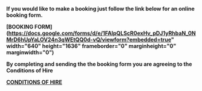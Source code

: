 


<strong>If you would like to make a booking just follow the link below for an online booking form.

[**BOOKING FORM**](https://docs.google.com/forms/d/e/1FAIpQLScR0exHv_pDJ1yRhbaN_0NMrD6hUpYaLOV24n3qWEtQQ0d-vQ/viewform?embedded=true" width="640" height="1636" frameborder="0" marginheight="0" marginwidth="0")

    
<strong>By completing and sending the the booking form you are agreeing to the Conditions of Hire<strong/>

[**CONDITIONS OF HIRE**](/conditions.md)








    


    

